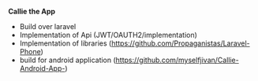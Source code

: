 **Callie the App** 
- Build over laravel 
- Implementation of Api (JWT/OAUTH2/implementation)
- Implementation of libraries (https://github.com/Propaganistas/Laravel-Phone)
- build for android application (https://github.com/myselfjivan/Callie-Android-App-)
